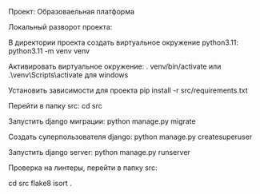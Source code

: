 Проект: Образоваельная платформа

Локальный разворот проекта:

В директории проекта создать виртуальное окружение python3.11: python3.11 -m venv venv

Активировать виртуальное окружение: . venv/bin/activate или .\venv\Scripts\activate для windows

Установить зависимости для проекта pip install -r src/requirements.txt

Перейти в папку src: cd src

Запустить django миграции: python manage.py migrate

Создать суперпользователя django: python manage.py createsuperuser

Запустить django server: python manage.py runserver

Проверка на линтеры, перейти в папку src:

cd src
flake8
isort .
